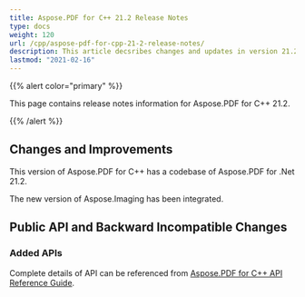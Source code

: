 ```yaml
---
title: Aspose.PDF for C++ 21.2 Release Notes
type: docs
weight: 120
url: /cpp/aspose-pdf-for-cpp-21-2-release-notes/
description: This article decsribes changes and updates in version 21.2 of Aspose.PDF for C++ library
lastmod: "2021-02-16"
---
```


{{% alert color="primary" %}}

This page contains release notes information for Aspose.PDF for C++ 21.2.

{{% /alert %}}

## Changes and Improvements

This version of Aspose.PDF for C++ has a codebase of Aspose.PDF for .Net 21.2.

The new version of Aspose.Imaging has been integrated.

## Public API and Backward Incompatible Changes

### Added APIs

Complete details of API can be referenced from [Aspose.PDF for C++ API Reference Guide](https://reference.aspose.com/pdf/cpp).
